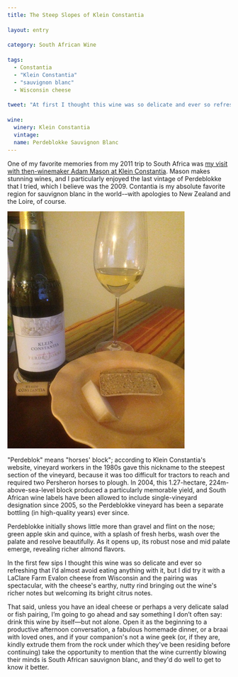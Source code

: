 ```yaml
---
title: The Steep Slopes of Klein Constantia

layout: entry

category: South African Wine

tags:
  - Constantia
  - "Klein Constantia"
  - "sauvignon blanc"
  - Wisconsin cheese

tweet: "At first I thought this wine was so delicate and ever so refreshing that I’d almost avoid eating anything with it."

wine:
  winery: Klein Constantia 
  vintage: 
  name: Perdeblokke Sauvignon Blanc
---
```


One of my favorite memories from my 2011 trip to South Africa was [my visit with then-winemaker Adam Mason at Klein Constantia](http://stellenbauchery.com/blog/03-17-2011/Getting-Swoony-In-Constantia.html). Mason makes stunning wines, and I particularly enjoyed the last vintage of Perdeblokke that I tried, which I believe was the 2009. Contantia is my absolute favorite region for sauvignon blanc in the world-–with apologies to New Zealand and the Loire, of course. 

![Klein Constantia Perdeblokke](/photos/kcperdeblokke.jpg "Klein Constantia Perdeblokke 2011 sauvignon blanc with LaClare Farm Evalon cheese")

"Perdeblok" means "horses' block"; according to Klein Constantia's website, vineyard workers in the 1980s gave this nickname to the steepest section of the vineyard, because it was too difficult for tractors to reach and required two Persheron horses to plough. In 2004, this 1.27-hectare, 224m-above-sea-level block produced a particularly memorable yield, and South African wine labels have been allowed to include single-vineyard designation since 2005, so the Perdeblokke vineyard has been a separate bottling (in high-quality years) ever since. 

Perdeblokke initially shows little more than gravel and flint on the nose; green apple skin and quince, with a splash of fresh herbs, wash over the palate and resolve beautifully. As it opens up, its robust nose and mid palate emerge, revealing richer almond flavors. 

In the first few sips I thought this wine was so delicate and ever so refreshing that I’d almost avoid eating anything with it, but I did try it with a LaClare Farm Evalon cheese from Wisconsin and the pairing was spectacular, with the cheese's earthy, nutty rind bringing out the wine's richer notes but welcoming its bright citrus notes. 

That said, unless you have an ideal cheese or perhaps a very delicate salad or fish pairing, I’m going to go ahead and say something I don’t often say: drink this wine by itself––but not alone. Open it as the beginning to a productive afternoon conversation, a fabulous homemade dinner, or a braai with loved ones, and if your companion's not a wine geek (or, if they are, kindly extrude them from the rock under which they've been residing before continuing) take the opportunity to mention that the wine currently blowing their minds is South African sauvignon blanc, and they'd do well to get to know it better. 